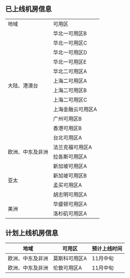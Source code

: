 ## 已上线机房信息

<table>
  <tr>
    <td> 地域 </td>
    <td> 可用区 </td>
  </tr>
  <tr>
    <td rowspan="12"> 大陆、港澳台 </td>
    <td> 华北一可用区B </td>
  </tr>
  <tr>
    <td> 华北一可用区C </td>
  </tr>
  <tr>
    <td> 华北一可用区D </td>
  </tr>
  <tr>
    <td> 华北一可用区E </td>
  </tr>
  <tr>
    <td> 华北二可用区A </td>
  </tr>
  <tr>
    <td> 上海二可用区A </td>
  </tr>
  <tr>
    <td> 上海二可用区B </td>
  </tr>
  <tr>
    <td> 上海二可用区C </td>
  </tr>
  <tr>
    <td> 上海金融云可用区A </td>
  </tr>
  <tr>
    <td> 广州可用区B </td>
  </tr>
  <tr>
    <td> 香港可用区B </td>
  </tr>  
  <tr>
    <td> 台北可用区A </td>
  </tr> 
  
  <tr>
    <td rowspan="2"> 欧洲、中东及非洲 </td>
    <td> 法兰克福可用区A </td>
  </tr>
  <tr>
    <td> 拉各斯可用区A </td>
  </tr>
  
  <tr>
    <td rowspan="4"> 亚太 </td>
    <td> 新加坡可用区A </td>
  </tr>
  <tr>
    <td> 新加坡可用区B </td>
  </tr>
  <tr>
    <td> 孟买可用区A </td>
  </tr>
  <tr>
    <td> 胡志明可用区A </td>
  </tr>
  
  <tr>
    <td rowspan="2"> 美洲 </td>
    <td> 华盛顿可用区A </td>
  </tr>
  <tr>
    <td> 洛杉矶可用区A </td>
  </tr>
</table>

## 计划上线机房信息
|  地域  | 可用区        | 预计上线时间 |
| ---------  |  ---------  |   ---------  |
| 欧洲、中东及非洲 | 莫斯科可用区A | 11月中旬 |
| 欧洲、中东及非洲 | 伦敦可用区A | 11月中旬 |

